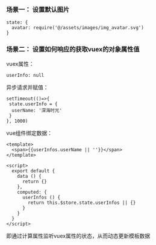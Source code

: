 ### 场景一： 设置默认图片 ###

```
state: {
  avatar: require('@/assets/images/img_avatar.svg')  
}
```


### 场景二： 设置如何响应的获取vuex的对象属性值

vuex属性：
```
userInfo: null
```
异步请求并赋值：
```
setTimeout(()=>{
 state.userInfo = {
  userName: '深海时光'
 }
}, 1000)
```
vue组件绑定数据：
```
<template>
  <span>{{userInfos.userName || ''}}</span>
</template>

<script>
  export default {
    data () {
      return {}
    },
    computed: {
      userInfos () {
        return this.$store.state.userInfos || {}
      }
    }
  }
</script>
```
即通过计算属性监听vuex属性的状态，从而动态更新模板数据

